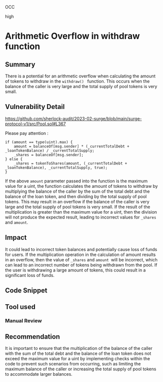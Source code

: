 OCC

high

# Arithmetic Overflow in withdraw function

## Summary 
There is a potential for an arithmetic overflow when calculating the amount of tokens to withdraw in the `withdraw() ` function. This occurs when the balance of the caller is very large and the total supply of pool tokens is very small.

## Vulnerability Detail
 https://github.com/sherlock-audit/2023-02-surge/blob/main/surge-protocol-v1/src/Pool.sol#L367

Please pay attention :

```solidity
if (amount == type(uint).max) {
    amount = balanceOf[msg.sender] * (_currentTotalDebt + _loanTokenBalance) / _currentTotalSupply;
    _shares = balanceOf[msg.sender];
} else {
    _shares = tokenToShares(amount, (_currentTotalDebt + _loanTokenBalance), _currentTotalSupply, true);
}
```
If the above `amount` parameter passed into the function is the maximum value for a uint, the function calculates the amount of tokens to withdraw by multiplying the balance of the caller by the sum of the total debt and the balance of the loan token, and then dividing by the total supply of pool tokens. This may result in an overflow if the balance of the caller is very large and the total supply of pool tokens is very small. 
If the result of the multiplication is greater than the maximum value for a uint, then the division will not produce the expected result, leading to incorrect values for `_shares` and `amount`.

## Impact
It could lead to incorrect token balances and potentially cause loss of funds for users. 
If the multiplication operation in the calculation of amount results in an overflow, then the value of `_shares` and `amount `will be incorrect, which can lead to an incorrect number of tokens being withdrawn from the pool. 
If the user is withdrawing a large amount of tokens, this could result in a significant loss of funds.

## Code Snippet

## Tool used

### Manual Review

## Recommendation
It is important to ensure that the multiplication of the balance of the caller with the sum of the total debt and the balance of the loan token does not exceed the maximum value for a uint by implementing checks within the code to prevent such scenarios from occurring, such as limiting the maximum balance of the caller or increasing the total supply of pool tokens to accommodate larger balances.
